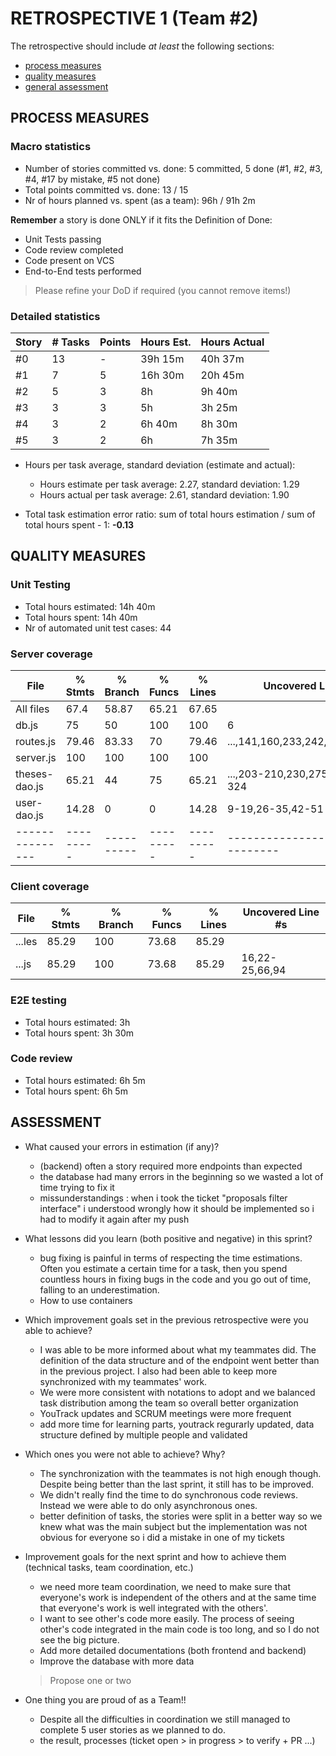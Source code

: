 # RETROSPECTIVE 1 (Team #2)

The retrospective should include _at least_ the following
sections:

- [process measures](#process-measures)
- [quality measures](#quality-measures)
- [general assessment](#assessment)

## PROCESS MEASURES

### Macro statistics

- Number of stories committed vs. done: 5 committed, 5 done (#1, #2, #3, #4, #17 by mistake, #5 not done)
- Total points committed vs. done: 13 / 15
- Nr of hours planned vs. spent (as a team): 96h / 91h 2m

**Remember** a story is done ONLY if it fits the Definition of Done:

- Unit Tests passing
- Code review completed
- Code present on VCS
- End-to-End tests performed

> Please refine your DoD if required (you cannot remove items!)

### Detailed statistics

| Story | # Tasks | Points | Hours Est. | Hours Actual |
| ----- | ------- | ------ | ---------- | ------------ |
| #0    | 13      | -      | 39h 15m    | 40h 37m      |
| #1    | 7       | 5      | 16h 30m    | 20h 45m      |
| #2    | 5       | 3      | 8h         | 9h 40m       |
| #3    | 3       | 3      | 5h         | 3h 25m       |
| #4    | 3       | 2      | 6h 40m     | 8h 30m       |
| #5    | 3       | 2      | 6h         | 7h 35m       |

- Hours per task average, standard deviation (estimate and actual):

  - Hours estimate per task average: 2.27, standard deviation: 1.29
  - Hours actual per task average: 2.61, standard deviation: 1.90

- Total task estimation error ratio: sum of total hours estimation / sum of total hours spent - 1: **-0.13**

## QUALITY MEASURES

### Unit Testing

- Total hours estimated: 14h 40m
- Total hours spent: 14h 40m
- Nr of automated unit test cases: 44

### Server coverage

| File            | % Stmts   | % Branch   | % Funcs   | % Lines   | Uncovered Line #s                 |
| --------------- | --------- | ---------- | --------- | --------- | --------------------------------- |
| All files       | 67.4      | 58.87      | 65.21     | 67.65     |
| db.js           | 75        | 50         | 100       | 100       | 6                                 |
| routes.js       | 79.46     | 83.33      | 70        | 79.46     | ...,141,160,233,242,273,320,329   |
| server.js       | 100       | 100        | 100       | 100       |
| theses-dao.js   | 65.21     | 44         | 75        | 65.21     | ...,203-210,230,275,305,315-324   |
| user-dao.js     | 14.28     | 0          | 0         | 14.28     | 9-19,26-35,42-51                  |
| --------------- | --------- | ---------- | --------- | --------- | --------------------------------- |

### Client coverage

| File   | % Stmts | % Branch | % Funcs | % Lines | Uncovered Line #s |
| ------ | ------- | -------- | ------- | ------- | ----------------- |
| ...les | 85.29   | 100      | 73.68   | 85.29   |
| ...js  | 85.29   | 100      | 73.68   | 85.29   | 16,22-25,66,94    |

### E2E testing

- Total hours estimated: 3h
- Total hours spent: 3h 30m

### Code review

- Total hours estimated: 6h 5m
- Total hours spent: 6h 5m

## ASSESSMENT

- What caused your errors in estimation (if any)?
  - (backend) often a story required more endpoints than expected
  - the database had many errors in the beginning so we wasted a lot of time trying to fix it
  - missunderstandings : when i took the ticket "proposals filter interface" i understood wrongly how it should be implemented so i had to modify it again after my push
- What lessons did you learn (both positive and negative) in this sprint?
  - bug fixing is painful in terms of respecting the time estimations. Often you estimate a certain time for a task, then you spend countless hours in fixing bugs in the code and you go out of time, falling to an underestimation.
  - How to use containers
- Which improvement goals set in the previous retrospective were you able to achieve?
  - I was able to be more informed about what my teammates did. The definition of the data structure and of the endpoint went better than in the previous project. I also had been able to keep more synchronized with my teammates' work.
  - We were more consistent with notations to adopt and we balanced task distribution among the team so overall better organization
  - YouTrack updates and SCRUM meetings were more frequent
  - add more time for learning parts, youtrack regurarly updated, data structure defined by multiple people and validated
- Which ones you were not able to achieve? Why?

  - The synchronization with the teammates is not high enough though. Despite being better than the last sprint, it still has to be improved.
  - We didn't really find the time to do synchronous code reviews. Instead we were able to do only asynchronous ones.
  - better definition of tasks, the stories were split in a better way so we knew what was the main subject but the implementation was not obvious for everyone so i did a mistake in one of my tickets

- Improvement goals for the next sprint and how to achieve them (technical tasks, team coordination, etc.)

  - we need more team coordination, we need to make sure that everyone's work is independent of the others and at the same time that everyone's work is well integrated with the others'.
  - I want to see other's code more easily. The process of seeing other's code integrated in the main code is too long, and so I do not see the big picture.
  - Add more detailed documentations (both frontend and backend)
  - Improve the database with more data

  > Propose one or two

- One thing you are proud of as a Team!!
  - Despite all the difficulties in coordination we still managed to complete 5 user stories as we planned to do.
  - the result, processes (ticket open > in progress > to verify + PR ...)
